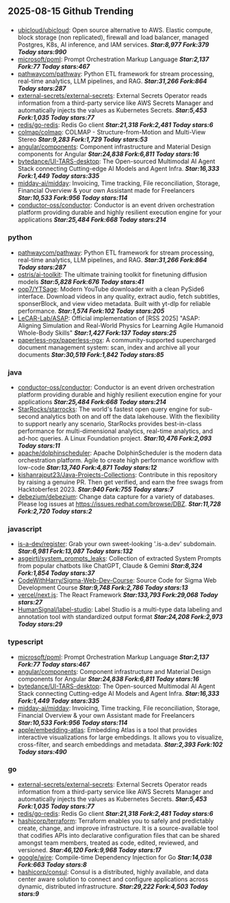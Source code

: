 ## 2025-08-15 Github Trending

### 
* [ubicloud/ubicloud](https://github.com/ubicloud/ubicloud): Open source alternative to AWS. Elastic compute, block storage (non replicated), firewall and load balancer, managed Postgres, K8s, AI inference, and IAM services. ***Star:8,977 Fork:379 Today stars:990***
* [microsoft/poml](https://github.com/microsoft/poml): Prompt Orchestration Markup Language ***Star:2,137 Fork:77 Today stars:467***
* [pathwaycom/pathway](https://github.com/pathwaycom/pathway): Python ETL framework for stream processing, real-time analytics, LLM pipelines, and RAG. ***Star:31,266 Fork:864 Today stars:287***
* [external-secrets/external-secrets](https://github.com/external-secrets/external-secrets): External Secrets Operator reads information from a third-party service like AWS Secrets Manager and automatically injects the values as Kubernetes Secrets. ***Star:5,453 Fork:1,035 Today stars:77***
* [redis/go-redis](https://github.com/redis/go-redis): Redis Go client ***Star:21,318 Fork:2,481 Today stars:6***
* [colmap/colmap](https://github.com/colmap/colmap): COLMAP - Structure-from-Motion and Multi-View Stereo ***Star:9,283 Fork:1,729 Today stars:53***
* [angular/components](https://github.com/angular/components): Component infrastructure and Material Design components for Angular ***Star:24,838 Fork:6,811 Today stars:16***
* [bytedance/UI-TARS-desktop](https://github.com/bytedance/UI-TARS-desktop): The Open-sourced Multimodal AI Agent Stack connecting Cutting-edge AI Models and Agent Infra. ***Star:16,333 Fork:1,449 Today stars:335***
* [midday-ai/midday](https://github.com/midday-ai/midday): Invoicing, Time tracking, File reconciliation, Storage, Financial Overview & your own Assistant made for Freelancers ***Star:10,533 Fork:956 Today stars:114***
* [conductor-oss/conductor](https://github.com/conductor-oss/conductor): Conductor is an event driven orchestration platform providing durable and highly resilient execution engine for your applications ***Star:25,484 Fork:668 Today stars:214***

### python
* [pathwaycom/pathway](https://github.com/pathwaycom/pathway): Python ETL framework for stream processing, real-time analytics, LLM pipelines, and RAG. ***Star:31,266 Fork:864 Today stars:287***
* [ostris/ai-toolkit](https://github.com/ostris/ai-toolkit): The ultimate training toolkit for finetuning diffusion models ***Star:5,828 Fork:676 Today stars:41***
* [oop7/YTSage](https://github.com/oop7/YTSage): Modern YouTube downloader with a clean PySide6 interface. Download videos in any quality, extract audio, fetch subtitles, sponserBlock, and view video metadata. Built with yt-dlp for reliable performance. ***Star:1,574 Fork:102 Today stars:205***
* [LeCAR-Lab/ASAP](https://github.com/LeCAR-Lab/ASAP): Official implementation of [RSS 2025] "ASAP: Aligning Simulation and Real-World Physics for Learning Agile Humanoid Whole-Body Skills" ***Star:1,427 Fork:137 Today stars:25***
* [paperless-ngx/paperless-ngx](https://github.com/paperless-ngx/paperless-ngx): A community-supported supercharged document management system: scan, index and archive all your documents ***Star:30,519 Fork:1,842 Today stars:85***

### java
* [conductor-oss/conductor](https://github.com/conductor-oss/conductor): Conductor is an event driven orchestration platform providing durable and highly resilient execution engine for your applications ***Star:25,484 Fork:668 Today stars:214***
* [StarRocks/starrocks](https://github.com/StarRocks/starrocks): The world's fastest open query engine for sub-second analytics both on and off the data lakehouse. With the flexibility to support nearly any scenario, StarRocks provides best-in-class performance for multi-dimensional analytics, real-time analytics, and ad-hoc queries. A Linux Foundation project. ***Star:10,476 Fork:2,093 Today stars:11***
* [apache/dolphinscheduler](https://github.com/apache/dolphinscheduler): Apache DolphinScheduler is the modern data orchestration platform. Agile to create high performance workflow with low-code ***Star:13,740 Fork:4,871 Today stars:12***
* [kishanrajput23/Java-Projects-Collections](https://github.com/kishanrajput23/Java-Projects-Collections): Contribute in this repository by raising a genuine PR. Then get verified, and earn the free swags from Hacktoberfest 2023. ***Star:940 Fork:755 Today stars:7***
* [debezium/debezium](https://github.com/debezium/debezium): Change data capture for a variety of databases. Please log issues at https://issues.redhat.com/browse/DBZ. ***Star:11,728 Fork:2,720 Today stars:2***

### javascript
* [is-a-dev/register](https://github.com/is-a-dev/register): Grab your own sweet-looking '.is-a.dev' subdomain. ***Star:6,981 Fork:13,087 Today stars:132***
* [asgeirtj/system_prompts_leaks](https://github.com/asgeirtj/system_prompts_leaks): Collection of extracted System Prompts from popular chatbots like ChatGPT, Claude & Gemini ***Star:8,324 Fork:1,854 Today stars:37***
* [CodeWithHarry/Sigma-Web-Dev-Course](https://github.com/CodeWithHarry/Sigma-Web-Dev-Course): Source Code for Sigma Web Development Course ***Star:9,748 Fork:2,786 Today stars:13***
* [vercel/next.js](https://github.com/vercel/next.js): The React Framework ***Star:133,793 Fork:29,068 Today stars:27***
* [HumanSignal/label-studio](https://github.com/HumanSignal/label-studio): Label Studio is a multi-type data labeling and annotation tool with standardized output format ***Star:24,208 Fork:2,973 Today stars:29***

### typescript
* [microsoft/poml](https://github.com/microsoft/poml): Prompt Orchestration Markup Language ***Star:2,137 Fork:77 Today stars:467***
* [angular/components](https://github.com/angular/components): Component infrastructure and Material Design components for Angular ***Star:24,838 Fork:6,811 Today stars:16***
* [bytedance/UI-TARS-desktop](https://github.com/bytedance/UI-TARS-desktop): The Open-sourced Multimodal AI Agent Stack connecting Cutting-edge AI Models and Agent Infra. ***Star:16,333 Fork:1,449 Today stars:335***
* [midday-ai/midday](https://github.com/midday-ai/midday): Invoicing, Time tracking, File reconciliation, Storage, Financial Overview & your own Assistant made for Freelancers ***Star:10,533 Fork:956 Today stars:114***
* [apple/embedding-atlas](https://github.com/apple/embedding-atlas): Embedding Atlas is a tool that provides interactive visualizations for large embeddings. It allows you to visualize, cross-filter, and search embeddings and metadata. ***Star:2,393 Fork:102 Today stars:490***

### go
* [external-secrets/external-secrets](https://github.com/external-secrets/external-secrets): External Secrets Operator reads information from a third-party service like AWS Secrets Manager and automatically injects the values as Kubernetes Secrets. ***Star:5,453 Fork:1,035 Today stars:77***
* [redis/go-redis](https://github.com/redis/go-redis): Redis Go client ***Star:21,318 Fork:2,481 Today stars:6***
* [hashicorp/terraform](https://github.com/hashicorp/terraform): Terraform enables you to safely and predictably create, change, and improve infrastructure. It is a source-available tool that codifies APIs into declarative configuration files that can be shared amongst team members, treated as code, edited, reviewed, and versioned. ***Star:46,120 Fork:9,968 Today stars:17***
* [google/wire](https://github.com/google/wire): Compile-time Dependency Injection for Go ***Star:14,038 Fork:663 Today stars:8***
* [hashicorp/consul](https://github.com/hashicorp/consul): Consul is a distributed, highly available, and data center aware solution to connect and configure applications across dynamic, distributed infrastructure. ***Star:29,222 Fork:4,503 Today stars:9***
